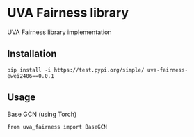 # UVA Fairness library

UVA Fairness library implementation

## Installation
```
pip install -i https://test.pypi.org/simple/ uva-fairness-ewei2406==0.0.1
```

## Usage
Base GCN (using Torch)
```
from uva_fairness import BaseGCN
```